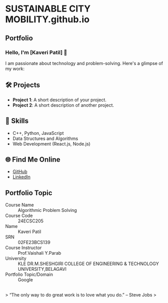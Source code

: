  # SUSTAINABLE CITY MOBILITY.github.io
## Portfolio

### Hello, I'm [Kaveri Patil] 👋 

I am passionate about technology and problem-solving. Here's a glimpse of my work:

## 🛠️ Projects
- **Project 1**: A short description of your project.
- **Project 2**: A short description of another project.

## 🚀 Skills
- C++, Python, JavaScript
- Data Structures and Algorithms
- Web Development (React.js, Node.js)

## 🌐 Find Me Online
- [GitHub](https://github.com/your-github-kaveribpatil)
- [LinkedIn](www.linkedin.com/in/kaveri-patil-a167942a9)

## Portfolio Topic

<dl>
<dt>Course Name</dt>
<dd>Algorithmic Problem Solving</dd>
<dt>Course Code</dt>
<dd>24ECSC205</dd>
<dt>Name</dt>
<dd>Kaveri Patil</dd>
<dt>SRN</dt>
<dd>02FE23BCS139</dd>
<dt>Course Instructor</dt>
<dd>Prof.Vaishali Y.Parab</dd>
<dt>University</dt>
<dd>KLE DR.M.SHESHGIRI COLLEGE OF ENGINEERING & TECHNOLOGY UNIVERSITY,BELAGAVI</dd>
<dt>Portfolio Topic/Domain</dt>
<dd>Google</dd>
</dl> 

<br> 
> “The only way to do great work is to love what you do.” – Steve Jobs
>
